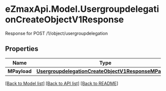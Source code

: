 # eZmaxApi.Model.UsergroupdelegationCreateObjectV1Response
Response for POST /1/object/usergroupdelegation

## Properties

Name | Type | Description | Notes
------------ | ------------- | ------------- | -------------
**MPayload** | [**UsergroupdelegationCreateObjectV1ResponseMPayload**](UsergroupdelegationCreateObjectV1ResponseMPayload.md) |  | 

[[Back to Model list]](../README.md#documentation-for-models) [[Back to API list]](../README.md#documentation-for-api-endpoints) [[Back to README]](../README.md)

